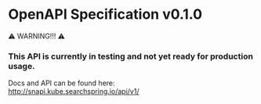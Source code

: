 # OpenAPI Specification v0.1.0

:warning: WARNING!!! :warning:
### This API is currently in testing and not yet ready for production usage. ###

Docs and API can be found here:  
http://snapi.kube.searchspring.io/api/v1/